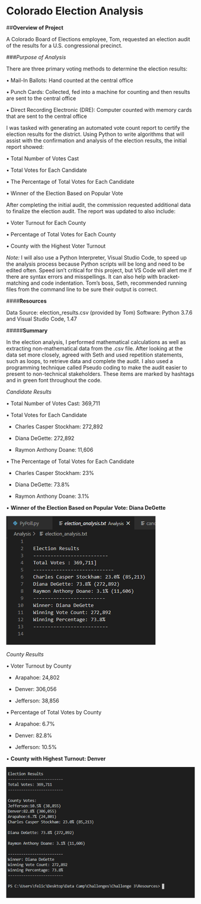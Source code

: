 # **Colorado Election Analysis**

##**Overview of Project**

A Colorado Board of Elections employee, Tom, requested an election audit of the results for a U.S. congressional precinct.  

###*Purpose of Analysis*

There are three primary voting methods to determine the election results:

•	Mail-In Ballots: Hand counted at the central office

•	Punch Cards: Collected, fed into a machine for counting and then results are sent to the central office

•	Direct Recording Electronic (DRE): Computer counted with memory cards that are sent to the central office

I was tasked with generating an automated vote count report to certify the election results for the district.  Using Python to write algorithms that will assist with the confirmation and analysis of the election results, the initial report showed:

•	Total Number of Votes Cast

•	Total Votes for Each Candidate

•	The Percentage of Total Votes for Each Candidate

•	Winner of the Election Based on Popular Vote

After completing the initial audit, the commission requested additional data to finalize the election audit. The report was updated to also include:

•	Voter Turnout for Each County

•	Percentage of Total Votes for Each County 

•	County with the Highest Voter Turnout

*Note:* I will also use a Python Interpreter, Visual Studio Code, to speed up the analysis process because Python scripts will be long and need to be edited often.  Speed isn’t critical for this project, but VS Code will alert me if there are syntax errors and misspellings. It can also help with bracket-matching and code indentation.  Tom’s boss, Seth, recommended running files from the command line to be sure their output is correct. 

####**Resources**

Data Source: election_results.csv (provided by Tom)
Software: Python 3.7.6 and Visual Studio Code, 1.47

#####**Summary**

In the election analysis, I performed mathematical calculations as well as extracting non-mathematical data from the .csv file. After looking at the data set more closely, agreed with Seth and used repetition statements, such as loops, to retrieve data and complete the audit.  I also used a programming technique called Pseudo coding to make the audit easier to present to non-technical stakeholders. These items are marked by hashtags and in green font throughout the code. 

*Candidate Results*

•	Total Number of Votes Cast: 369,711

•	Total Votes for Each Candidate

  -	Charles Casper Stockham: 272,892

  -	Diana DeGette: 272,892

  -	Raymon Anthony Doane: 11,606

•	The Percentage of Total Votes for Each Candidate

  -	Charles Casper Stockham: 23%
  
  -	Diana DeGette: 73.8%
  
  -	Raymon Anthony Doane: 3.1%
  
•	**Winner of the Election Based on Popular Vote: Diana DeGette**

![Election Results](https://github.com/FeliciaGanthier/Election_Analysis/blob/master/Election%20Results.png)

*County Results*

•	Voter Turnout by County

-	Arapahoe: 24,802

-	Denver: 306,056

-	Jefferson: 38,856

•	Percentage of Total Votes by County

-	Arapahoe: 6.7%

-	Denver: 82.8%

-	Jefferson: 10.5%

•	**County with Highest Turnout: Denver**

![Complete Results](https://github.com/FeliciaGanthier/Election_Analysis/blob/master/analysis/Complete%20Results.png)




